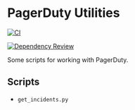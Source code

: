 # PagerDuty Utilities

[![CI](https://github.com/mrc0der/pagerduty-utilities/actions/workflows/ci.yml/badge.svg)](https://github.com/mrc0der/pagerduty-utilities/actions/workflows/ci.yml)

[![Dependency Review](https://github.com/mrc0der/pagerduty-utilities/actions/workflows/dependency-review.yml/badge.svg)](https://github.com/mrc0der/pagerduty-utilities/actions/workflows/dependency-review.yml)

Some scripts for working with PagerDuty.

## Scripts

* `get_incidents.py`
